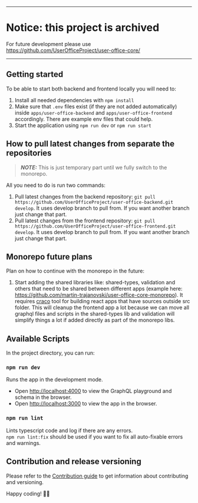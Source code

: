 ******
# Notice: this project is archived
For future development please use https://github.com/UserOfficeProject/user-office-core/
******

## Getting started

To be able to start both backend and frontend locally you will need to:

1. Install all needed dependencies with `npm install`
2. Make sure that `.env` files exist (if they are not added automatically) inside `apps/user-office-backend` and `apps/user-office-frontend` accordingly. There are example env files that could help.
3. Start the application using `npm run dev` or `npm run start`

## How to pull latest changes from separate the repositories

> **_NOTE:_** This is just temporary part until we fully switch to the monorepo.

All you need to do is run two commands:

1. Pull latest changes from the backend repository: `git pull https://github.com/UserOfficeProject/user-office-backend.git develop`. It uses develop branch to pull from. If you want another branch just change that part.
2. Pull latest changes from the frontend repository: `git pull https://github.com/UserOfficeProject/user-office-frontend.git develop`. It uses develop branch to pull from. If you want another branch just change that part.

## Monorepo future plans

Plan on how to continue with the monorepo in the future:

1.  Start adding the shared libraries like: shared-types, validation and others that need to be shared between different apps (example here: https://github.com/martin-trajanovski/user-office-core-monorepo). It requires [craco](https://github.com/dilanx/craco) tool for building react apps that have sources outside src folder. This will cleanup the frontend app a lot because we can move all graphql files and scripts in the shared-types lib and validation will simplify things a lot if added directly as part of the monorepo libs.

## Available Scripts

In the project directory, you can run:

### `npm run dev`

Runs the app in the development mode.<br>

- Open [http://localhost:4000](http://localhost:4000) to view the GraphQL playground and schema in the browser.
- Open [http://localhost:3000](http://localhost:3000) to view the app in the browser.

### `npm run lint`

Lints typescript code and log if there are any errors.<br>
`npm run lint:fix` should be used if you want to fix all auto-fixable errors and warnings.

## Contribution and release versioning

Please refer to the [Contribution guide](CONTRIBUTING.md) to get information about contributing and versioning.

Happy coding! 👨‍💻
